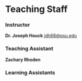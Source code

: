 # Teaching Staff

### Instructor
**Dr. Joseph Houck**
jdh68@psu.edu

### Teaching Assistant

**Zachary Rhoden**



### Learning Assistants



